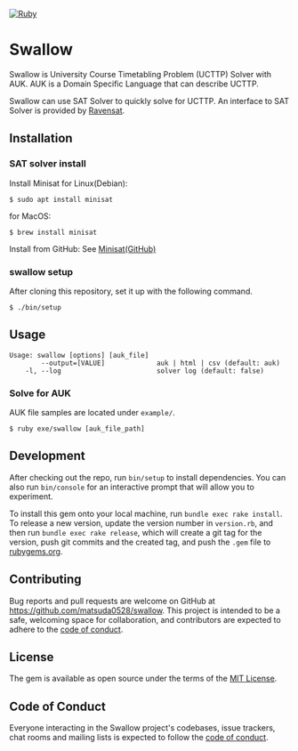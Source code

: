 [![Ruby](https://github.com/matsuda0528/swallow/actions/workflows/main.yml/badge.svg)](https://github.com/matsuda0528/swallow/actions/workflows/main.yml)
# Swallow
Swallow is University Course Timetabling Problem (UCTTP) Solver with AUK.
AUK is a Domain Specific Language that can describe UCTTP.

Swallow can use SAT Solver to quickly solve for UCTTP.
An interface to SAT Solver is provided by [Ravensat](https://github.com/matsuda0528/ravensat).

## Installation

### SAT solver install
Install Minisat for Linux(Debian):

    $ sudo apt install minisat

for MacOS:

    $ brew install minisat

Install from GitHub: See [Minisat(GitHub)](https://github.com/niklasso/minisat)

### swallow setup
After cloning this repository, set it up with the following command.

    $ ./bin/setup

## Usage

    Usage: swallow [options] [auk_file]
            --output=[VALUE]             auk | html | csv (default: auk)
        -l, --log                        solver log (default: false)

### Solve for AUK
AUK file samples are located under `example/`.
```
$ ruby exe/swallow [auk_file_path]
```

## Development

After checking out the repo, run `bin/setup` to install dependencies. You can also run `bin/console` for an interactive prompt that will allow you to experiment.

To install this gem onto your local machine, run `bundle exec rake install`. To release a new version, update the version number in `version.rb`, and then run `bundle exec rake release`, which will create a git tag for the version, push git commits and the created tag, and push the `.gem` file to [rubygems.org](https://rubygems.org).

## Contributing

Bug reports and pull requests are welcome on GitHub at https://github.com/matsuda0528/swallow. This project is intended to be a safe, welcoming space for collaboration, and contributors are expected to adhere to the [code of conduct](https://github.com/matsuda0528/swallow/blob/master/CODE_OF_CONDUCT.md).

## License

The gem is available as open source under the terms of the [MIT License](https://opensource.org/licenses/MIT).

## Code of Conduct

Everyone interacting in the Swallow project's codebases, issue trackers, chat rooms and mailing lists is expected to follow the [code of conduct](https://github.com/matsuda0528/swallow/blob/master/CODE_OF_CONDUCT.md).
